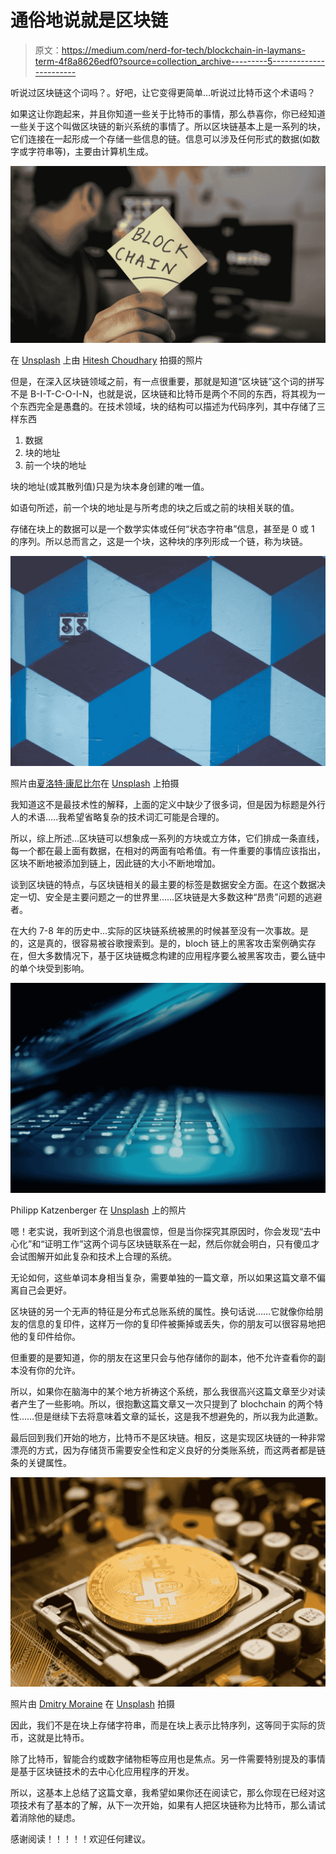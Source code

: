 # 通俗地说就是区块链

> 原文：<https://medium.com/nerd-for-tech/blockchain-in-laymans-term-4f8a8626edf0?source=collection_archive---------5----------------------->

听说过区块链这个词吗？。好吧，让它变得更简单…听说过比特币这个术语吗？

如果这让你跑起来，并且你知道一些关于比特币的事情，那么恭喜你，你已经知道一些关于这个叫做区块链的新兴系统的事情了。所以区块链基本上是一系列的块，它们连接在一起形成一个存储一些信息的链。信息可以涉及任何形式的数据(如数字或字符串等)，主要由计算机生成。

![](img/9be87c8da445cea4936dca56bec8c040.png)

在 [Unsplash](https://unsplash.com?utm_source=medium&utm_medium=referral) 上由 [Hitesh Choudhary](https://unsplash.com/@hiteshchoudhary?utm_source=medium&utm_medium=referral) 拍摄的照片

但是，在深入区块链领域之前，有一点很重要，那就是知道“区块链”这个词的拼写不是 B-I-T-C-O-I-N，也就是说，区块链和比特币是两个不同的东西，将其视为一个东西完全是愚蠢的。在技术领域，块的结构可以描述为代码序列，其中存储了三样东西

1.  数据
2.  块的地址
3.  前一个块的地址

块的地址(或其散列值)只是为块本身创建的唯一值。

如语句所述，前一个块的地址是与所考虑的块之后或之前的块相关联的值。

存储在块上的数据可以是一个数学实体或任何“状态字符串”信息，甚至是 0 或 1 的序列。所以总而言之，这是一个块，这种块的序列形成一个链，称为块链。

![](img/e8e58e1029d25169239e994d2a0bc2ea.png)

照片由[夏洛特·康尼比尔](https://unsplash.com/@she_sees?utm_source=medium&utm_medium=referral)在 [Unsplash](https://unsplash.com?utm_source=medium&utm_medium=referral) 上拍摄

我知道这不是最技术性的解释，上面的定义中缺少了很多词，但是因为标题是外行人的术语…..我希望省略复杂的技术词汇可能是合理的。

所以，综上所述…区块链可以想象成一系列的方块或立方体，它们排成一条直线，每一个都在最上面有数据，在相对的两面有哈希值。有一件重要的事情应该指出，区块不断地被添加到链上，因此链的大小不断地增加。

谈到区块链的特点，与区块链相关的最主要的标签是数据安全方面。在这个数据决定一切、安全是主要问题之一的世界里……区块链是大多数这种“昂贵”问题的逃避者。

在大约 7-8 年的历史中…实际的区块链系统被黑的时候甚至没有一次事故。是的，这是真的，很容易被谷歌搜索到。是的，bloch 链上的黑客攻击案例确实存在，但大多数情况下，基于区块链概念构建的应用程序要么被黑客攻击，要么链中的单个块受到影响。

![](img/d55bdb369a2e74521ee057ccaf1675d1.png)

Philipp Katzenberger 在 [Unsplash](https://unsplash.com?utm_source=medium&utm_medium=referral) 上的照片

嗯！老实说，我听到这个消息也很震惊，但是当你探究其原因时，你会发现“去中心化”和“证明工作”这两个词与区块链联系在一起，然后你就会明白，只有傻瓜才会试图解开如此复杂和技术上合理的系统。

无论如何，这些单词本身相当复杂，需要单独的一篇文章，所以如果这篇文章不偏离自己会更好。

区块链的另一个无声的特征是分布式总账系统的属性。换句话说……它就像你给朋友的信息的复印件，这样万一你的复印件被撕掉或丢失，你的朋友可以很容易地把他的复印件给你。

但重要的是要知道，你的朋友在这里只会与他存储你的副本，他不允许查看你的副本没有你的允许。

所以，如果你在脑海中的某个地方祈祷这个系统，那么我很高兴这篇文章至少对读者产生了一些影响。所以，很抱歉这篇文章又一次只提到了 blochchain 的两个特性……但是继续下去将意味着文章的延长，这是我不想避免的，所以我为此道歉。

最后回到我们开始的地方，比特币不是区块链。相反，这是实现区块链的一种非常漂亮的方式，因为存储货币需要安全性和定义良好的分类账系统，而这两者都是链条的关键属性。

![](img/bd157a759980c166ff736ffa2c370cdb.png)

照片由 [Dmitry Moraine](https://unsplash.com/@wildbook?utm_source=medium&utm_medium=referral) 在 [Unsplash](https://unsplash.com?utm_source=medium&utm_medium=referral) 拍摄

因此，我们不是在块上存储字符串，而是在块上表示比特序列，这等同于实际的货币，这就是比特币。

除了比特币，智能合约或数字储物柜等应用也是焦点。另一件需要特别提及的事情是基于区块链技术的去中心化应用程序的开发。

所以，这基本上总结了这篇文章，我希望如果你还在阅读它，那么你现在已经对这项技术有了基本的了解，从下一次开始，如果有人把区块链称为比特币，那么请试着消除他的疑虑。

感谢阅读！！！！！欢迎任何建议。